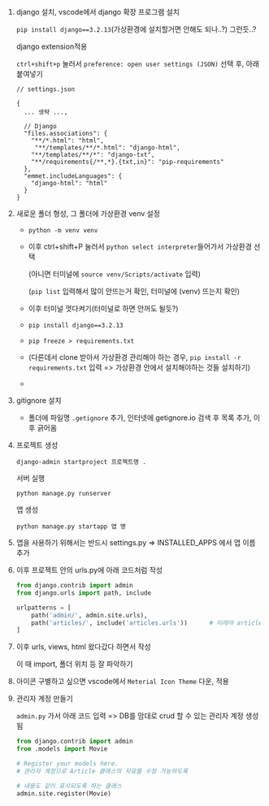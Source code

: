 1. django 설치, vscode에서 django 확장 프로그램 설치

   `pip install django==3.2.13`(가상환경에 설치할거면 안해도 되나..?) 그런듯..?

   django extension적용 

   `ctrl+shift+p` 눌러서 `preference: open user settings (JSON)` 선택 후, 아래 붙여넣기

   ```
   // settings.json
   
   {
     ... 생략 ...,
   
     // Django
     "files.associations": {
       "**/*.html": "html",
   	    "**/templates/**/*.html": "django-html",
       "**/templates/**/*": "django-txt",
       "**/requirements{/**,*}.{txt,in}": "pip-requirements"
     },
     "emmet.includeLanguages": {
       "django-html": "html"
     }
   }
   ```

   

2. 새로운 폴더 형성, 그 폴더에 가상환경 venv 설정

   - `python -m venv venv`

   - 이후 ctrl+shift+P 눌러서 `python select interpreter`들어가서 가상환경 선택

     (아니면 터미널에 `source venv/Scripts/activate` 입력)

     (`pip list` 입력해서 많이 안뜨는거 확인, 터미널에 (venv) 뜨는지 확인)

   - 이후 터미널 껏다켜기(터미널로 하면 안꺼도 될듯?)

   - `pip install django==3.2.13`

   - `pip freeze > requirements.txt`

   - (다른데서 clone 받아서 가상환경 관리해야 하는 경우, `pip install -r requirements.txt` 입력 => 가상환경 안에서 설치해야하는 것들 설치하기)

   - 

3. gitignore 설치

   - 폴더에 파일명 `.getignore` 추가, 인터넷에 getignore.io 검색 후 목록 추가, 이후 긁어옴

4. 프로젝트 생성

   `django-admin startproject 프로젝트명 .`

   서버 실행

   `python manage.py runserver`

   앱 생성

   `python manage.py startapp 앱 명`

5. 앱을 사용하기 위해서는 반드시 settings.py => INSTALLED_APPS 에서 앱 이름 추가

6. 이후 프로젝트 안의 urls.py에 아래 코드처럼 작성

   ```python
   from django.contrib import admin
   from django.urls import path, include
   
   urlpatterns = [
       path('admin/', admin.site.urls),
       path('articles/', include('articles.urls'))		# 이래야 articles.urls에 접속 가능
   ]
   ```

   

7. 이후 urls, views, html 왔다갔다 하면서 작성

   이 때 import, 폴더 위치 등 잘 파악하기

8. 아이콘 구별하고 싶으면 vscode에서 `Meterial Icon Theme` 다운, 적용

9. 관리자 계정 만들기

   `admin.py` 가서 아래 코드 입력 => DB를 맘대로 crud 할 수 있는 관리자 계정 생성됨

   ```python
   from django.contrib import admin
   from .models import Movie
   
   # Register your models here.
   # 관리자 계정으로 Article 클래스의 자료를 수정 가능하도록
   
   # 내용도 같이 표시되도록 하는 클래스
   admin.site.register(Movie)
   ```

   
